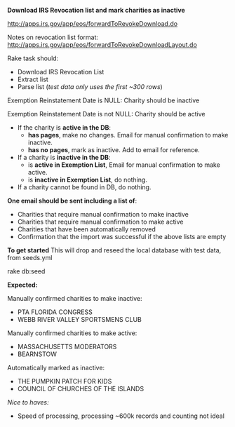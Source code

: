 **Download IRS Revocation list and mark charities as inactive**

http://apps.irs.gov/app/eos/forwardToRevokeDownload.do

Notes on revocation list format: http://apps.irs.gov/app/eos/forwardToRevokeDownloadLayout.do

Rake task should:

- Download IRS Revocation List
- Extract list
- Parse list (*test data only uses the first ~300 rows*)


Exemption Reinstatement Date is NULL: Charity should be inactive

Exemption Reinstatement Date is not NULL: Charity should be active

- If the charity is **active in the DB**:
  - **has pages**, make no changes. Email for manual confirmation to make inactive.
  - **has no pages**, mark as inactive. Add to email for reference.
- If a charity is **inactive in the DB**:
  - is **active in Exemption List**, Email for manual confirmation to make active.
  - is **inactive in Exemption List**, do nothing.
- If a charity cannot be found in DB, do nothing.

**One email should be sent including a list of**:
- Charities that require manual confirmation to make inactive
- Charities that require manual confirmation to make active
- Charities that have been automatically removed
- Confirmation that the import was successful if the above lists are empty

**To get started**
This will drop and reseed the local database with test data, from seeds.yml

  rake db:seed

**Expected:**

Manually confirmed charities to make inactive:
  - PTA FLORIDA CONGRESS
  - WEBB RIVER VALLEY SPORTSMENS CLUB

Manually confirmed charities to make active:
  - MASSACHUSETTS MODERATORS
  - BEARNSTOW

Automatically marked as inactive:
 - THE PUMPKIN PATCH FOR KIDS
 - COUNCIL OF CHURCHES OF THE ISLANDS



*Nice to haves:*

- Speed of processing, processing ~600k records and counting not ideal
